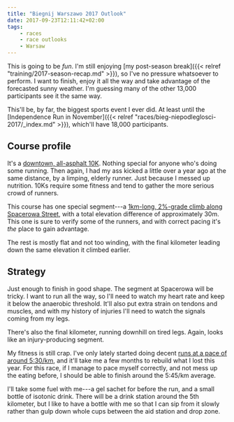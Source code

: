 ```yaml
---
title: "Biegnij Warszawo 2017 Outlook"
date: 2017-09-23T12:11:42+02:00
tags:
    - races
    - race outlooks
    - Warsaw
---
```


This is going to be _fun_. I'm still enjoying [my post-season break]({{< relref "training/2017-season-recap.md" >}}), so I've no pressure whatsoever to perform. I want to finish, enjoy it all the way and take advantage of the forecasted sunny weather. I'm guessing many of the other 13,000 participants see it the same way.

<!--more-->

This'll be, by far, the biggest sports event I ever did. At least until the [Independence Run in November]({{< relref "races/bieg-niepodleglosci-2017/_index.md" >}}), which'll have 18,000 participants.

## Course profile

It's a [downtown, all-asphalt 10K][biegnij-warszaw-trasa]. Nothing special for anyone who's doing some running. Then again, I had my ass kicked a little over a year ago at the same distance, by a limping, elderly runner. Just because I messed up nutrition. 10Ks require some fitness and tend to gather the more serious crowd of runners.

This course has one special segment---a [1km-long, 2%-grade climb along Spacerowa Street][strava-spacerowa], with a total elevation difference of approximately 30m. This one is sure to verify some of the runners, and with correct pacing it's _the_ place to gain advantage.

The rest is mostly flat and not too winding, with the final kilometer leading down the same elevation it climbed earlier.

## Strategy

Just enough to finish in good shape. The segment at Spacerowa will be tricky. I want to run all the way, so I'll need to watch my heart rate and keep it below the anaerobic threshold. It'll also put extra strain on tendons and muscles, and with my history of injuries I'll need to watch the signals coming from my legs.

There's also the final kilometer, running downhill on tired legs. Again, looks like an injury-producing segment.

My fitness is still crap. I've only lately started doing decent [runs at a pace of around 5:30/km][strava-sep-21-run], and it'll take me a few months to rebuild what I lost this year. For this race, if I manage to pace myself correctly, and not mess up the eating before, I should be able to finish around the 5:45/km average.

I'll take some fuel with me---a gel sachet for before the run, and a small bottle of isotonic drink. There will be a drink station around the 5th kilometer, but I like to have a bottle with me so that I can sip from it slowly rather than gulp down whole cups between the aid station and drop zone.

[biegnij-warszaw-trasa]: https://www.biegnijwarszawo.pl/biegnij-warszawo/trasa-biegu/
[strava-sep-21-run]: https://www.strava.com/activities/1194927024
[strava-spacerowa]: https://www.strava.com/segments/5699635
